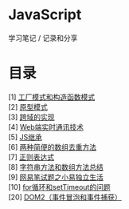 # JavaScript
学习笔记 / 记录和分享

# 目录

[1] [工厂模式和构造函数模式](https://github.com/WaltTing/JavaScript/blob/master/%E5%B7%A5%E5%8E%82%E6%A8%A1%E5%BC%8F%E5%92%8C%E6%9E%84%E9%80%A0%E5%87%BD%E6%95%B0%E6%A8%A1%E5%BC%8F.md)    
[2] [原型模式](https://github.com/WaltTing/JavaScript/blob/master/%E5%8E%9F%E5%9E%8B%E6%A8%A1%E5%BC%8F.md)  
[3] [跨域的实现](https://github.com/WaltTing/JavaScript/blob/master/%E8%B7%A8%E5%9F%9F%E7%9A%84%E5%AE%9E%E7%8E%B0.md)  
[4] [Web端实时通讯技术](https://github.com/WaltTing/JavaScript/blob/master/WEB%E7%AB%AF%E5%AE%9E%E6%97%B6%E9%80%9A%E8%AE%AF%E6%8A%80%E6%9C%AF.md)  
[5] [JS继承](https://github.com/WaltTing/JavaScript/blob/master/JS%E7%BB%A7%E6%89%BF.md)   
[6] [两种简便的数组去重方法](https://github.com/WaltTing/JavaScript/blob/master/%E4%B8%A4%E7%A7%8D%E7%AE%80%E4%BE%BF%E7%9A%84%E6%95%B0%E7%BB%84%E5%8E%BB%E9%87%8D%E6%96%B9%E6%B3%95.md)   
[7] [正则表达式](https://github.com/WaltTing/JavaScript/blob/master/%E6%AD%A3%E5%88%99%E8%A1%A8%E8%BE%BE%E5%BC%8F.md)  
[8] [字符串方法和数组方法总结](https://github.com/WaltTing/JavaScript/blob/master/%E5%AD%97%E7%AC%A6%E4%B8%B2%E6%96%B9%E6%B3%95%E5%92%8C%E6%95%B0%E7%BB%84%E6%96%B9%E6%B3%95%E6%80%BB%E7%BB%93.md)   
[9] [网易笔试题之小易独立生活](https://github.com/WaltTing/JavaScript/blob/master/%E7%BD%91%E6%98%93%E7%AC%94%E8%AF%95%E9%A2%98%E4%B9%8B%E5%B0%8F%E6%98%93%E7%8B%AC%E7%AB%8B%E7%94%9F%E6%B4%BB.md)   
[10] [for循环和setTimeout的问题](https://github.com/WaltTing/JavaScript/blob/master/for%E5%BE%AA%E7%8E%AF%E5%92%8CsetTimeout%E7%9A%84%E9%97%AE%E9%A2%98.md)   
[20] [DOM2（事件冒泡和事件捕获）](https://github.com/WaltTing/JavaScript/blob/master/DOM2%EF%BC%88%E4%BA%8B%E4%BB%B6%E5%86%92%E6%B3%A1%E5%92%8C%E4%BA%8B%E4%BB%B6%E6%8D%95%E8%8E%B7%EF%BC%89.html)